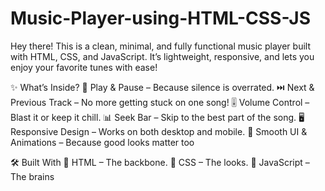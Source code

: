 # Music-Player-using-HTML-CSS-JS
Hey there! This is a clean, minimal, and fully functional music player built with HTML, CSS, and JavaScript. It’s lightweight, responsive, and lets you enjoy your favorite tunes with ease!

✨ What’s Inside?
🎵 Play & Pause – Because silence is overrated.
⏭️ Next & Previous Track – No more getting stuck on one song!
🎚️ Volume Control – Blast it or keep it chill.
📊 Seek Bar – Skip to the best part of the song.
🖥️ Responsive Design – Works on both desktop and mobile.
🎨 Smooth UI & Animations – Because good looks matter too

🛠️ Built With
🔹 HTML – The backbone.
🔹 CSS – The looks.
🔹 JavaScript – The brains
